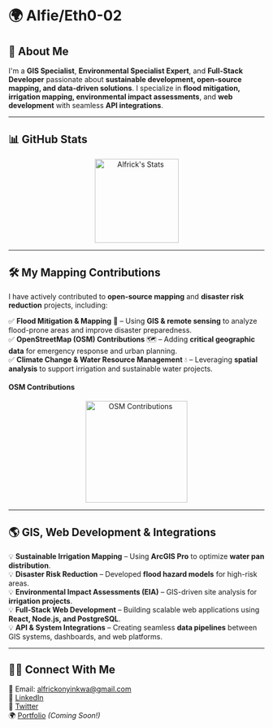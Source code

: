 # 🌍 Alfie/Eth0-02

## 🚀 About Me
I'm a **GIS Specialist**, **Environmental Specialist Expert**, and **Full-Stack Developer** passionate about **sustainable development, open-source mapping, and data-driven solutions**. I specialize in **flood mitigation, irrigation mapping, environmental impact assessments**, and **web development** with seamless **API integrations**.

---

## 📊 GitHub Stats
<div align="center">
  <img src="https://github-readme-stats.vercel.app/api?username=eth0-02&theme=tokyonight&show_icons=true&hide_border=true&count_private=true" alt="Alfrick's Stats" height="165">
</div>

---

## 🛠️ My Mapping Contributions
I have actively contributed to **open-source mapping** and **disaster risk reduction** projects, including:

✅ **Flood Mitigation & Mapping** 🌊 – Using **GIS & remote sensing** to analyze flood-prone areas and improve disaster preparedness.  
✅ **OpenStreetMap (OSM) Contributions** 🗺️ – Adding **critical geographic data** for emergency response and urban planning.  
✅ **Climate Change & Water Resource Management** 💧 – Leveraging **spatial analysis** to support irrigation and sustainable water projects.  

#### **OSM Contributions**
<div align="center">
  <a href="https://www.openstreetmap.org/user/eth0-02">
    <img src="https://upload.wikimedia.org/wikipedia/commons/b/b0/Openstreetmap_logo.svg" alt="OSM Contributions" width="200">
  </a>
</div>

---

## 🌎 GIS, Web Development & Integrations
💡 **Sustainable Irrigation Mapping** – Using **ArcGIS Pro** to optimize **water pan distribution**.  
💡 **Disaster Risk Reduction** – Developed **flood hazard models** for high-risk areas.  
💡 **Environmental Impact Assessments (EIA)** – GIS-driven site analysis for **irrigation projects**.  
💡 **Full-Stack Web Development** – Building scalable web applications using **React, Node.js, and PostgreSQL**.  
💡 **API & System Integrations** – Creating seamless **data pipelines** between GIS systems, dashboards, and web platforms.  

---

## 👨‍💻 Connect With Me
📧 Email: alfrickonyinkwa@gmail.com  
🔗 [LinkedIn](https://www.linkedin.com/in/alfrick-onyinkwa/)  
🐝 [Twitter](https://twitter.com/eth0-02)  
🌍 [Portfolio](#) *(Coming Soon!)*  

